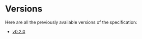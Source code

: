 # Versions

Here are all the previously available versions of the specification:

<!-- markdown-link-check-disable -->
- [v0.2.0](./v0.2.0/)

<!-- markdown-link-check-enable -->
